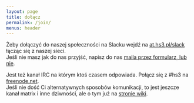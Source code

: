 ```yaml
---
layout: page
title: dołącz
permalink: /join/
menus: header
---
```


Żeby dołączyć do naszej społeczności na Slacku wejdź na [at.hs3.pl/slack](https://at.hs3.pl/slack) łącząc się z naszej sieci.  
Jeśli nie masz jak do nas przyjść, napisz do nas [maila przez formularz, lub nie](/contact/).

Jest też kanał IRC na którym ktoś czasem odpowiada. Połącz się z #hs3 na [freenode.net](https://freenode.net).  
Jeśli nie dość Ci alternatywnych sposobów komunikacji, to jest jeszcze kanał matrix i inne dziwności, ale o tym już na [stronie wiki](https://wiki.hs3.pl/organizacja/komunikator).
